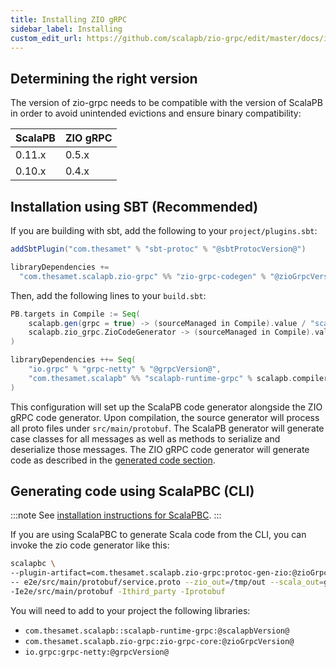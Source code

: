 ```yaml
---
title: Installing ZIO gRPC
sidebar_label: Installing
custom_edit_url: https://github.com/scalapb/zio-grpc/edit/master/docs/installation.md
---
```


## Determining the right version

The version of zio-grpc needs to be compatible with the version of ScalaPB in order to
avoid unintended evictions and ensure binary compatibility:

| ScalaPB   | ZIO gRPC        |
| --------- |-----------------|
| 0.11.x    | 0.5.x           |
| 0.10.x    | 0.4.x           |

## Installation using SBT (Recommended)

If you are building with sbt, add the following to your `project/plugins.sbt`:

```scala
addSbtPlugin("com.thesamet" % "sbt-protoc" % "@sbtProtocVersion@")

libraryDependencies +=
  "com.thesamet.scalapb.zio-grpc" %% "zio-grpc-codegen" % "@zioGrpcVersion@"
```

Then, add the following lines to your `build.sbt`:

```scala
PB.targets in Compile := Seq(
    scalapb.gen(grpc = true) -> (sourceManaged in Compile).value / "scalapb",
    scalapb.zio_grpc.ZioCodeGenerator -> (sourceManaged in Compile).value / "scalapb"
)

libraryDependencies ++= Seq(
    "io.grpc" % "grpc-netty" % "@grpcVersion@",
    "com.thesamet.scalapb" %% "scalapb-runtime-grpc" % scalapb.compiler.Version.scalapbVersion
)
```

This configuration will set up the ScalaPB code generator alongside the ZIO gRPC code generator.
Upon compilation, the source generator will process all proto files under `src/main/protobuf`.
The ScalaPB generator will generate case classes for all messages as well as methods to serialize and deserialize those messages. The ZIO gRPC code generator will generate code as described in the [generated code section](generated-code.md).

## Generating code using ScalaPBC (CLI)

:::note See [installation instructions for ScalaPBC](http://scalapb.github.io/scalapbc.html).
:::

If you are using ScalaPBC to generate Scala code from the CLI, you can invoke the zio code generator like this:

```bash
scalapbc \
--plugin-artifact=com.thesamet.scalapb.zio-grpc:protoc-gen-zio:@zioGrpcVersion@:default,classifier=unix,ext=sh,type=jar\
-- e2e/src/main/protobuf/service.proto --zio_out=/tmp/out --scala_out=grpc:/tmp/out \
-Ie2e/src/main/protobuf -Ithird_party -Iprotobuf
```

You will need to add to your project the following libraries:
* `com.thesamet.scalapb::scalapb-runtime-grpc:@scalapbVersion@`
* `com.thesamet.scalapb.zio-grpc:zio-grpc-core:@zioGrpcVersion@`
* `io.grpc:grpc-netty:@grpcVersion@`
